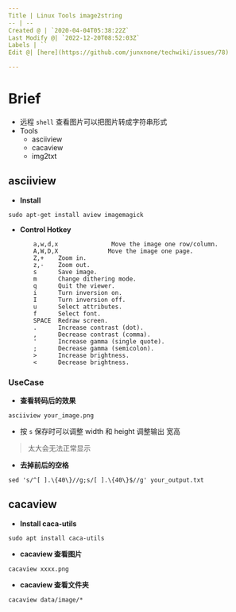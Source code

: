 ```yaml
---
Title | Linux Tools image2string
-- | --
Created @ | `2020-04-04T05:38:22Z`
Last Modify @| `2022-12-20T08:52:03Z`
Labels | ``
Edit @| [here](https://github.com/junxnone/techwiki/issues/78)

---
```

# Brief
- 远程 `shell` 查看图片可以把图片转成字符串形式
- Tools
  - asciiview 
  - cacaview 
  - img2txt 

## asciiview 

- **Install**

```
sudo apt-get install aview imagemagick
```

- **Control Hotkey**

```
       a,w,d,x               Move the image one row/column.
       A,W,D,X              Move the image one page.
       Z,+    Zoom in.
       z,-    Zoom out.
       s      Save image.
       m      Change dithering mode.
       q      Quit the viewer.
       i      Turn inversion on.
       I      Turn inversion off.
       u      Select attributes.
       f      Select font.
       SPACE  Redraw screen.
       .      Increase contrast (dot).
       ,      Decrease contrast (comma).
       '      Increase gamma (single quote).
       ;      Decrease gamma (semicolon).
       >      Increase brightness.
       <      Decrease brightness.
```

### UseCase

- **查看转码后的效果**

```
asciiview your_image.png
```
- 按 `s` 保存时可以调整 width 和 height 调整输出 宽高
> 太大会无法正常显示

- **去掉前后的空格**

```
sed 's/^[ ].\{40\}//g;s/[ ].\{40\}$//g' your_output.txt 
```

## cacaview 

- **Install caca-utils**

```
sudo apt install caca-utils
```

- **cacaview 查看图片**

```
cacaview xxxx.png
```

- **cacaview 查看文件夹**

```
cacaview data/image/*
```

